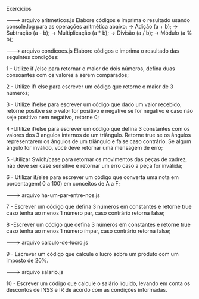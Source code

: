 Exercícios

---> arquivo aritmeticos.js
Elabore códigos e imprima o resultado usando console.log para as operações aritmética abaixo:
-> Adição (a + b);
-> Subtração (a - b);
-> Multiplicação (a * b);
-> Divisão (a / b);
-> Módulo (a % b);

---> arquivo condicoes.js
Elabore códigos e imprima o resultado das seguintes condições:

1 - Utilize if /else para retornar o maior de dois números, defina duas consoantes com os valores a serem comparados;

2 - Utilize if/ else para escrever um código que retorne o maior de 3 números;

3 - Utilize if/else para escrever um código que dado um valor recebido, retorne positive se o valor for positivo e negative se for negativo e caso não seje positivo nem negativo, retorne 0;

4 -Ultilize if/else para escrever um código que defina 3 constantes com os valores dos 3 angulos internos de um triângulo. Retorne true se os ângulos representarem os ângulos de um triângulo e false caso contrário. Se algum ângulo for inválido, você deve retornar uma mensagem de erro;

5 -Utilizar Swich/case para retornar os movimentos das peças de xadrez, não deve ser case sensitive e retornar um erro caso a peça for inválida;

6 - Utilizar if/else para escrever um código que converta uma nota em porcentagem( 0 a 100) em conceitos de A a F;

---> arquivo ha-um-par-entre-nos.js

7 - Escrever um código que defina 3 números em constantes e retorne true caso tenha ao menos 1 número par, caso contrário retorna false; 

8 -Escrever um código que defina 3 números em constantes e retorne true caso tenha ao menos 1 número ímpar, caso contrário retorna false; 

---> arquivo calculo-de-lucro.js

9 - Escrever um código que calcule o lucro sobre um produto com um imposto de 20%.


---> arquivo salario.js

10 - Escrever um código que calcule o salário líquido, levando em conta os descontos de INSS e IR de acordo com as condições informadas.